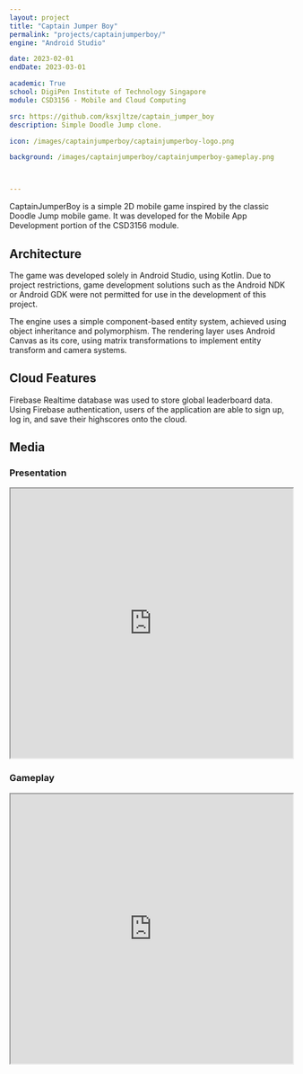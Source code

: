 ```yaml
---
layout: project
title: "Captain Jumper Boy"
permalink: "projects/captainjumperboy/"
engine: "Android Studio"

date: 2023-02-01
endDate: 2023-03-01

academic: True
school: DigiPen Institute of Technology Singapore
module: CSD3156 - Mobile and Cloud Computing 

src: https://github.com/ksxjltze/captain_jumper_boy
description: Simple Doodle Jump clone.

icon: /images/captainjumperboy/captainjumperboy-logo.png

background: /images/captainjumperboy/captainjumperboy-gameplay.png



---
```


CaptainJumperBoy is a simple 2D mobile game inspired by the classic Doodle Jump mobile game.
It was developed for the Mobile App Development portion of the CSD3156 module.

## Architecture
The game was developed solely in Android Studio, using Kotlin.
Due to project restrictions, game development solutions such as the Android NDK or Android GDK were not permitted for use in the development of this project.<br>

The engine uses a simple component-based entity system, achieved using object inheritance and polymorphism.
The rendering layer uses Android Canvas as its core, using matrix transformations to implement entity transform and camera systems.

## Cloud Features
Firebase Realtime database was used to store global leaderboard data. 
Using Firebase authentication, users of the application are able to sign up, log in, and save their highscores onto the cloud.

## Media

### Presentation
<iframe src="https://drive.google.com/file/d/127-aCRGw0gI-yyn3SyQKWkeVlIlS-4Rc/preview" width="100%" height="480em" allow="autoplay" allowfullscreen="allowfullscreen"></iframe>

### Gameplay
<iframe src="https://drive.google.com/file/d/1kHi_ut2HEbvpUdRwsUdL6lzstrGT3kgg/preview" width="100%" height="480em" allow="autoplay" allowfullscreen="allowfullscreen"></iframe>